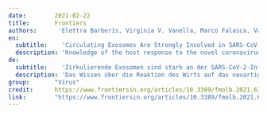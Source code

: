 ```yaml
---
date:        2021-02-22
title:       Frontiers
authors:      'Elettra Barberis, Virginia V. Vanella, Marco Falasca, Valeria Caneapero, Giuseppe Cappellano, Davide Raineri, Marco Ghirimoldi, Veronica De Giorgis, Chiara Puricelli, Rosanna Vaschetto, Pier Paolo Sainaghi, Stefania Bruno, Antonio Sica, Umberto Dianzani, Roberta Rolla, Annalisa Chiocchetti, Vincenzo Cantaluppi, Gianluca Baldanzi, Emilio Marengo and Marcello Manfredi'
en:
  subtitle:    'Circulating Exosomes Are Strongly Involved in SARS-CoV-2 Infection'
  description: 'Knowledge of the host response to the novel coronavirus SARS-CoV-2 remains limited, hindering the understanding of COVID-19 pathogenesis and the development of therapeutic strategies. During the course of a viral infection, host cells release exosomes and other extracellular vesicles carrying viral and host components that can modulate the immune response. The present study used a shotgun proteomic approach to map the host circulating exosomes’ response to SARS-CoV-2 infection. We investigated how SARS-CoV-2 infection modulates exosome content, exosomes’ involvement in disease progression, and the potential use of plasma exosomes as biomarkers of disease severity. A proteomic analysis of patient-derived exosomes identified several molecules involved in the immune response, inflammation, and activation of the coagulation and complement pathways, which are the main mechanisms of COVID-19–associated tissue damage and multiple organ dysfunctions. In addition, several potential biomarkers—such as fibrinogen, fibronectin, complement C1r subcomponent and serum amyloid P-component—were shown to have a diagnostic feature presenting an area under the curve (AUC) of almost 1. Proteins correlating with disease severity were also detected. Moreover, for the first time, we identified the presence of SARS-CoV-2 RNA in the exosomal cargo, which suggests that the virus might use the endocytosis route to spread infection. Our findings indicate circulating exosomes’ significant contribution to several processes—such as inflammation, coagulation, and immunomodulation—during SARS-CoV-2 infection. The study’s data are available via ProteomeXchange with the identifier PXD021144.'
de: 
  subtitle:    'Zirkulierende Exosomen sind stark an der SARS-CoV-2-Infektion beteiligt'
  description: 'Das Wissen über die Reaktion des Wirts auf das neuartige Coronavirus SARS-CoV-2 ist nach wie vor begrenzt, was das Verständnis der Pathogenese von COVID-19 und die Entwicklung therapeutischer Strategien behindert. Im Verlauf einer Virusinfektion setzen Wirtszellen Exosomen und andere extrazelluläre Vesikel frei, die Virus- und Wirtsbestandteile enthalten und die Immunreaktion modulieren können. In der vorliegenden Studie wurde ein Shotgun-Proteom-Ansatz verwendet, um die Reaktion der zirkulierenden Wirtsexosomen auf eine SARS-CoV-2-Infektion zu erfassen. Wir untersuchten, wie die SARS-CoV-2-Infektion den Exosomengehalt moduliert, die Beteiligung von Exosomen am Krankheitsverlauf und die mögliche Verwendung von Plasma-Exosomen als Biomarker für den Schweregrad der Erkrankung. Bei einer proteomischen Analyse der von Patienten stammenden Exosomen wurden mehrere Moleküle identifiziert, die an der Immunreaktion, der Entzündung und der Aktivierung der Gerinnungs- und Komplementwege beteiligt sind, die die Hauptmechanismen der COVID-19-assoziierten Gewebeschäden und der Funktionsstörungen mehrerer Organe darstellen. Darüber hinaus wurde gezeigt, dass mehrere potenzielle Biomarker - wie Fibrinogen, Fibronektin, die Komplement-C1r-Subkomponente und die Serum-Amyloid-P-Komponente - ein diagnostisches Merkmal mit einer Fläche unter der Kurve (AUC) von fast 1 aufweisen. Es wurden auch Proteine entdeckt, die mit dem Schweregrad der Erkrankung korrelieren. Darüber hinaus konnten wir zum ersten Mal SARS-CoV-2-RNA in der exosomalen Fracht nachweisen, was darauf hindeutet, dass das Virus den Weg der Endozytose zur Verbreitung der Infektion nutzen könnte. Unsere Ergebnisse deuten darauf hin, dass zirkulierende Exosomen während einer SARS-CoV-2-Infektion einen wichtigen Beitrag zu verschiedenen Prozessen wie Entzündung, Blutgerinnung und Immunmodulation leisten. Die Daten der Studie sind über ProteomeXchange mit der Kennung PXD021144 verfügbar.'
group:       "Virus"
credit:      https://www.frontiersin.org/articles/10.3389/fmolb.2021.632290/full
link:        "https://www.frontiersin.org/articles/10.3389/fmolb.2021.632290/pdf"
---
```

<object data="{{ page.link }}" style='height:calc(100vh - 400px); width: 100%' type='application/pdf'></object>